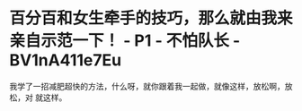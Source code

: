 # 百分百和女生牵手的技巧，那么就由我来亲自示范一下！ - P1 - 不怕队长 - BV1nA411e7Eu

我学了一招减肥超快的方法，什么呀，就你跟着我一起做，就像这样，放松啊，放松，对 就这样。